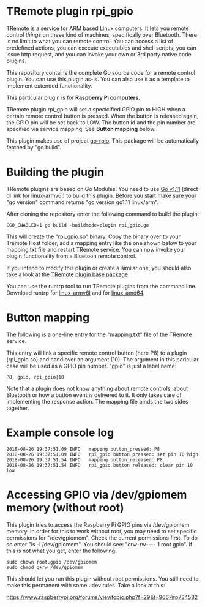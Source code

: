 # TRemote plugin rpi_gpio

TRemote is a service for ARM based Linux computers. It lets you remote control *things* on these kind of machines, specifically over Bluetooth. There is no limit to what you can remote control. You can access a list of predefined actions, you can execute executables and shell scripts, you can issue http request, and you can invoke your own or 3rd party native code plugins.

This repository contains the complete Go source code for a remote control plugin. You can use this plugin as-is. You can also use it as a template to implement extended functionality.

This particular plugin is for **Raspberry Pi computers.**

TRemote plugin rpi_gpio will set a specicified GPIO pin to HIGH when a certain remote control button is pressed. When the button is released again, the GPIO pin will be set back to LOW. The button id and the pin number are specified via service mapping. See **Button mapping** below.

This plugin makes use of project [go-rpio](https://github.com/stianeikeland/go-rpio). This package will be automatically fetched by "go build".


# Building the plugin

TRemote plugins are based on Go Modules. You need to use [Go v1.11](https://dl.google.com/go/go1.11.linux-armv6l.tar.gz) (direct dl link for linux-armv6l) to build this plugin. Before you start make sure your "go version" command returns "go version go1.11 linux/arm".

After cloning the repository enter the following command to build the plugin:

```
CGO_ENABLED=1 go build -buildmode=plugin rpi_gpio.go
```
This will create the "rpi_gpio.so" binary. Copy the binary over to your Tremote Host folder, add a mapping entry like the one shown below to your mapping.txt file and restart TRemote service. You can now invoke your plugin functionality from a Bluetooh remote control.

If you intend to modify this plugin or create a similar one, you should also take a look at the [TRemote plugin base package](https://github.com/mehrvarz/tremote_plugin).

You can use the runtrp tool to run TRemote plugins from the command line. Download runtrp for [linux-armv6l](https://github.com/mehrvarz/tremote_plugin/tree/master/bin.linux.ARM6) and for [linux-amd64](https://github.com/mehrvarz/tremote_plugin/tree/master/bin.linux.AMD64).


# Button mapping

The following is a one-line entry for the "mapping.txt" file of the TRemote service. 

This entry will link a specific remote control button (here P8) to a plugin (rpi_gpio.so) and hand over an argument (10). The argument in this paricular case will be used as a GPIO pin number. "gpio" is just a label name:


```
P8, gpio, rpi_gpio|10
```

Note that a plugin does not know anything about remote controls, about Bluetooth or how a button event is delivered to it. It only takes care of implementing the response action. The mapping file binds the two sides together.


# Example console log

```
2018-08-26 19:37:51.09 INFO   mapping button_pressed: P8
2018-08-26 19:37:51.09 INFO   rpi_gpio button pressed: set pin 10 high
2018-08-26 19:37:51.54 INFO   mapping button_released: P8
2018-08-26 19:37:51.54 INFO   rpi_gpio button released: clear pin 10 low
```


# Accessing GPIO via /dev/gpiomem memory (without root)

This plugin tries to access the Raspberry Pi GPIO pins via /dev/gpiomem memory. In order for this to work without root, you may need to set specific permissions for "/dev/gpiomem". Check the current permissions first. To do so enter "ls -l /dev/gpiomem". You should see: "crw-rw---- 1 root gpio". If this is not what you get, enter the following:

```
sudo chown root.gpio /dev/gpiomem
sudo chmod g+rw /dev/gpiomem
```

This should let you run this plugin without root permissions. You still need to make this permanent with some udev rules. Take a look at this:

https://www.raspberrypi.org/forums/viewtopic.php?f=29&t=9667#p734582




